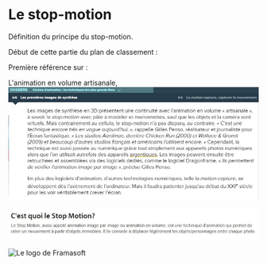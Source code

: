 # Le stop-motion

Définition du principe du stop-motion.

Début de cette partie du plan de classement :

Première référence sur :

L'animation en volume artisanale, ![le stop-motion](/images/stopmotionfutura.JPG "Les premières images de synthèse artisanale")

![Le Monde du stop-motion](/images/mondedustopmotion.JPG "Le monde du stop-motion")

![Le logo de Framasoft](https://framasoft.org/nav/img/logo.png "Un bien beau logo !")
